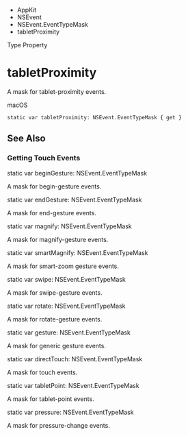 

- AppKit
- NSEvent
- NSEvent.EventTypeMask
-  tabletProximity 

Type Property

# tabletProximity

A mask for tablet-proximity events.

macOS

``` source
static var tabletProximity: NSEvent.EventTypeMask { get }
```

## See Also

### Getting Touch Events

static var beginGesture: NSEvent.EventTypeMask

A mask for begin-gesture events.

static var endGesture: NSEvent.EventTypeMask

A mask for end-gesture events.

static var magnify: NSEvent.EventTypeMask

A mask for magnify-gesture events.

static var smartMagnify: NSEvent.EventTypeMask

A mask for smart-zoom gesture events.

static var swipe: NSEvent.EventTypeMask

A mask for swipe-gesture events.

static var rotate: NSEvent.EventTypeMask

A mask for rotate-gesture events.

static var gesture: NSEvent.EventTypeMask

A mask for generic gesture events.

static var directTouch: NSEvent.EventTypeMask

A mask for touch events.

static var tabletPoint: NSEvent.EventTypeMask

A mask for tablet-point events.

static var pressure: NSEvent.EventTypeMask

A mask for pressure-change events.

